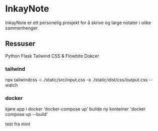 # InkayNote
InkayNote er ett personelig prosjekt for å skrive og large notater i ulike sammenhenger.

## Ressuser
Python Flask
Tailwind CSS & Flowbite
Dokcer

### tailwind
npx tailwindcss -i ./static/src/input.css -o ./static/dist/css/output.css --watch

### docker
kjøre app i docker 'docker-compose up'
builde ny konteiner 'docker compose up --build'

test fra mint